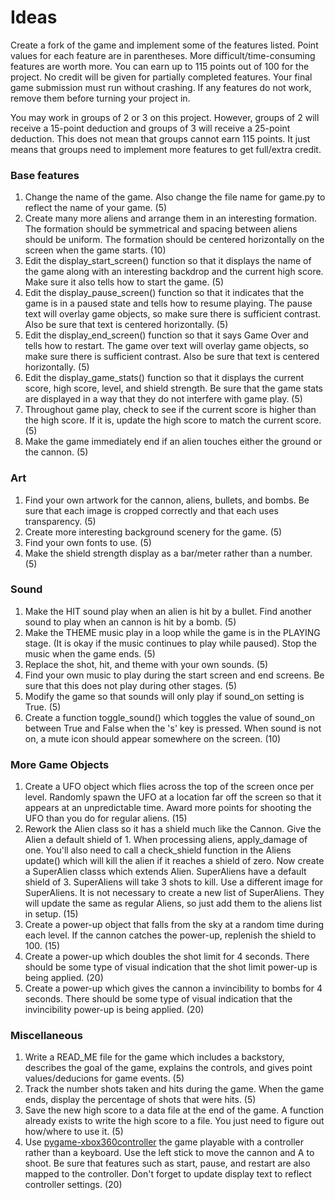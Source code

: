 # Ideas 

Create a fork of the game and implement some of the features listed. Point values for each feature are in parentheses. More difficult/time-consuming features are worth more. You can earn up to 115 points out of 100 for the project. No credit will be given for partially completed features. Your final game submission must run without crashing. If any features do not work, remove them before turning your project in.

You may work in groups of 2 or 3 on this project. However, groups of 2 will receive a 15-point deduction and groups of 3 will receive a 25-point deduction. This does not mean that groups cannot earn 115 points. It just means that groups need to implement more features to get full/extra credit.


### Base features

1. Change the name of the game. Also change the file name for game.py to reflect the name of your game. (5)
2. Create many more aliens and arrange them in an interesting formation. The formation should be symmetrical and spacing between aliens should be uniform. The formation should be centered horizontally on the screen when the game starts. (10)
3. Edit the display_start_screen() function so that it displays the name of the game along with an interesting backdrop and the current high score. Make sure it also tells how to start the game. (5)
4. Edit the display_pause_screen() function so that it indicates that the game is in a paused state and tells how to resume playing. The pause text will overlay game objects, so make sure there is sufficient contrast. Also be sure that text is centered horizontally. (5)
5. Edit the display_end_screen() function so that it says Game Over and tells how to restart. The game over text will overlay game objects, so make sure there is sufficient contrast. Also be sure that text is centered horizontally. (5)
6. Edit the display_game_stats() function so that it displays the current score, high score, level, and shield strength. Be sure that the game stats are displayed in a way that they do not interfere with game play. (5)
7. Throughout game play, check to see if the current score is higher than the high score. If it is, update the high score to match the current score. (5)
8. Make the game immediately end if an alien touches either the ground or the cannon. (5)

### Art

1. Find your own artwork for the cannon, aliens, bullets, and bombs. Be sure that each image is cropped correctly and that each uses transparency. (5)
2. Create more interesting background scenery for the game. (5)
3. Find your own fonts to use. (5)
4. Make the shield strength display as a bar/meter rather than a number. (5)

### Sound

1. Make the HIT sound play when an alien is hit by a bullet. Find another sound to play when an cannon is hit by a bomb. (5)
2. Make the THEME music play in a loop while the game is in the PLAYING stage. (It is okay if the music continues to play while paused). Stop the music when the game ends. (5)
3. Replace the shot, hit, and theme with your own sounds. (5)
4. Find your own music to play during the start screen and end screens. Be sure that this does not play during other stages. (5)
5. Modify the game so that sounds will only play if sound_on setting is True. (5)
6. Create a function toggle_sound() which toggles the value of sound_on between True and False when the 's' key is pressed. When sound is not on, a mute icon should appear somewhere on the screen. (10)

### More Game Objects

1. Create a UFO object which flies across the top of the screen once per level. Randomly spawn the UFO at a location far off the screen so that it appears at an unpredictable time. Award more points for shooting the UFO than you do for regular aliens. (15)
2. Rework the Alien class so it has a shield much like the Cannon. Give the Alien a default shield of 1. When processing aliens, apply_damage of one. You'll also need to call a check_shield function in the Aliens update() which will kill the alien if it reaches a shield of zero. Now create a SuperAlien classs which extends Alien. SuperAliens have a default shield of 3. SuperAliens will take 3 shots to kill. Use a different image for SuperAliens. It is not necessary to create a new list of SuperAliens. They will update the same as regular Aliens, so just add them to the aliens list in setup. (15)
3. Create a power-up object that falls from the sky at a random time during each level. If the cannon catches the power-up, replenish the shield to 100. (15)
4. Create a power-up which doubles the shot limit for 4 seconds. There should be some type of visual indication that the shot limit power-up is being applied. (20)
5. Create a power-up which gives the cannon a invincibility to bombs for 4 seconds. There should be some type of visual indication that the invincibility power-up is being applied. (20)

### Miscellaneous 

1. Write a READ_ME file for the game which includes a backstory, describes the goal of the game, explains the controls, and gives point values/deducions for game events. (5)
2. Track the number shots taken and hits during the game. When the game ends, display the percentage of shots that were hits. (5)
3. Save the new high score to a data file at the end of the game. A function already exists to write the high score to a file. You just need to figure out how/where to use it. (5)
4. Use [pygame-xbox360controller](https://github.com/joncoop/pygame-xbox360controller) the game playable with a controller rather than a keyboard. Use the left stick to move the cannon and A to shoot. Be sure that features such as start, pause, and restart are also mapped to the controller. Don't forget to update display text to reflect controller settings. (20)
